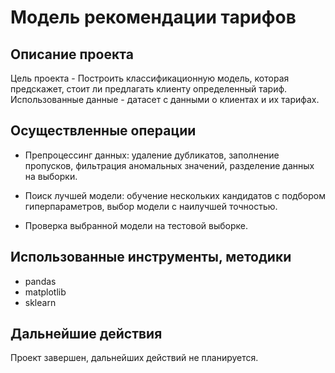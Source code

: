 # Модель рекомендации тарифов

## Описание проекта

Цель проекта - Построить классификационную модель, которая предскажет, стоит ли предлагать клиенту определенный тариф. Использованные данные - датасет с данными о клиентах и их тарифах.

## Осуществленные операции

* Препроцессинг данных: удаление дубликатов, заполнение пропусков, фильтрация аномальных значений, разделение данных на выборки.

* Поиск лучшей модели: обучение нескольких кандидатов с подбором гиперпараметров, выбор модели с наилучшей точностью.

* Проверка выбранной модели на тестовой выборке.

## Использованные инструменты, методики

* pandas
* matplotlib
* sklearn

## Дальнейшие действия

Проект завершен, дальнейших действий не планируется.
